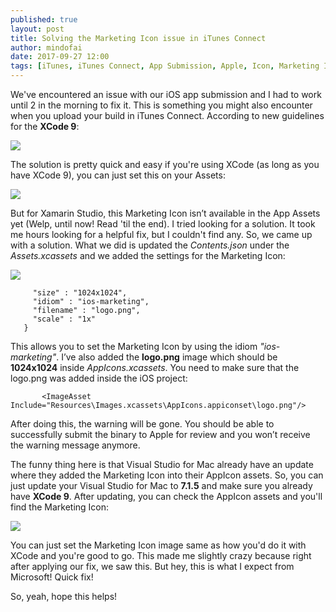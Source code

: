 ```yaml
---
published: true
layout: post
title: Solving the Marketing Icon issue in iTunes Connect
author: mindofai
date: 2017-09-27 12:00
tags: [iTunes, iTunes Connect, App Submission, Apple, Icon, Marketing Icon, Issue, iOS, Xamarin Studio, Xamarin. Forms]
---
```


We've encountered an issue with our iOS app submission and I had to work until 2 in the morning to fix it. This is something you might also encounter when you upload your build in iTunes Connect. According to new guidelines for the **XCode 9**: 

<img src="{{site.baseurl}}/MI-1.png"/>

The solution is pretty quick and easy if you're using XCode (as long as you have XCode 9), you can just set this on your Assets:

<img src="{{site.baseurl}}/MI-2.png"/>

But for Xamarin Studio, this Marketing Icon isn’t available in the App Assets yet (Welp, until now! Read 'til the end). I tried looking for a solution. It took me hours looking for a helpful fix, but I couldn't find any. So, we came up with a solution. What we did is updated the *Contents.json* under the *Assets.xcassets* and we added the settings for the Marketing Icon:

<img src="{{site.baseurl}}/MI-3.png"/>

```{
     "size" : "1024x1024",
     "idiom" : "ios-marketing",
     "filename" : "logo.png",
     "scale" : "1x"
   }
```
 
This allows you to set the Marketing Icon by using the idiom *"ios-marketing"*. I’ve also added the **logo.png** image which should be **1024x1024** inside *AppIcons.xcassets*. You need to make sure that the logo.png was added inside the iOS project:

```
       <ImageAsset Include="Resources\Images.xcassets\AppIcons.appiconset\logo.png"/>
```

After doing this, the warning will be gone. You should be able to successfully submit the binary to Apple for review and you won’t receive the warning message anymore. 

The funny thing here is that Visual Studio for Mac already have an update where they added the Marketing Icon into their AppIcon assets. So, you can just update your Visual Studio for Mac to **7.1.5** and make sure you already have **XCode 9**. After updating, you can check the AppIcon assets and you'll find the Marketing Icon:

<img src="{{site.baseurl}}/MI-4.png"/>

You can just set the Marketing Icon image same as how you'd do it with XCode and you're good to go. This made me slightly crazy because right after applying our fix, we saw this. But hey, this is what I expect from Microsoft! Quick fix!

So, yeah, hope this helps!

